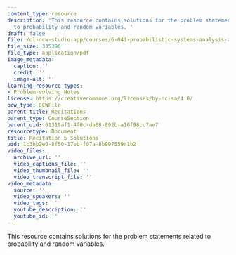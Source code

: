 ```yaml
---
content_type: resource
description: 'This resource contains solutions for the problem statements related
  to probability and random variables. '
draft: false
file: /ol-ocw-studio-app/courses/6-041-probabilistic-systems-analysis-and-applied-probability-fall-2010/1c3bb2e08f5017ebf07a8b997559a1b2_MIT6_041F10_rec05_sol.pdf
file_size: 335396
file_type: application/pdf
image_metadata:
  caption: ''
  credit: ''
  image-alt: ''
learning_resource_types:
- Problem-solving Notes
license: https://creativecommons.org/licenses/by-nc-sa/4.0/
ocw_type: OCWFile
parent_title: Recitations
parent_type: CourseSection
parent_uid: 61319af1-4f0c-da08-892b-a16f98cc7ae7
resourcetype: Document
title: Recitation 5 Solutions
uid: 1c3bb2e0-8f50-17eb-f07a-8b997559a1b2
video_files:
  archive_url: ''
  video_captions_file: ''
  video_thumbnail_file: ''
  video_transcript_file: ''
video_metadata:
  source: ''
  video_speakers: ''
  video_tags: ''
  youtube_description: ''
  youtube_id: ''
---
```

This resource contains solutions for the problem statements related to probability and random variables.